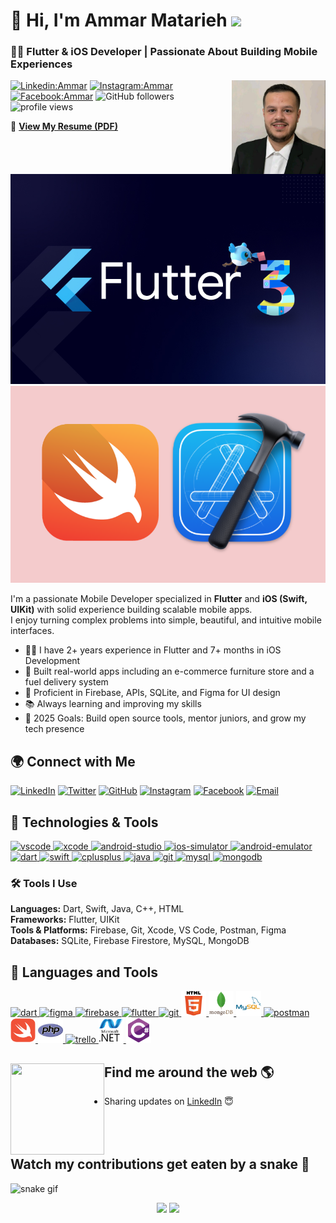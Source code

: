 # 👋 Hi, I'm Ammar Matarieh <img src="https://media.giphy.com/media/hvRJCLFzcasrR4ia7z/giphy.gif" width="30px">
### 🧑‍💻 Flutter & iOS Developer | Passionate About Building Mobile Experiences

<img src="https://github.com/Ammar2000-Matarieh/ammar2000-matarieh/blob/main/1740968430252.jpg" width="150" align="right">



[![Linkedin:Ammar](https://img.shields.io/badge/-Ammar-blue?style=flat-square&logo=Linkedin&logoColor=white&link=https://www.linkedin.com/in/ammar-matarieh/)](https://www.linkedin.com/in/ammar-matarieh/)
[![Instagram:Ammar](https://img.shields.io/badge/-Ammar-red?style=flat-square&logo=Instagram&logoColor=white&link=https://www.instagram.com/matariehammar/)](https://www.instagram.com/matariehammar/)
[![Facebook:Ammar](https://img.shields.io/badge/-Ammar-blue?style=flat-square&logo=facebook&logoColor=white&link=https://www.facebook.com/profile.php?id=61553527558777)](https://www.facebook.com/profile.php?id=61553527558777)
![GitHub followers](https://img.shields.io/github/followers/Ammar2000-Matarieh?label=Follow&style=social)
<img alt = "profile views" src="https://komarev.com/ghpvc/?username=Ammar2000-Matarieh&color=brightgreen">  

📄 **[View My Resume (PDF)](https://drive.google.com/drive/folders/1F_2EaCfNeJM8bgfSSAMN4DNWD10rJdSJ?dmr=1&ec=wgc-drive-globalnav-goto)**  



![Purple Gradient Geometric Technology Profile LinkedIn Banner  (1)](https://github.com/Ammar2000-Matarieh/ammar2000-matarieh/blob/main/flutter-3.png)
![Purple Gradient Geometric Technology Profile LinkedIn Banner  (1)](https://github.com/Ammar2000-Matarieh/ammar2000-matarieh/blob/main/img-Mobile.png)

I'm a passionate Mobile Developer specialized in **Flutter** and **iOS (Swift, UIKit)** with solid experience building scalable mobile apps.  
I enjoy turning complex problems into simple, beautiful, and intuitive mobile interfaces.

- 👨‍💻 I have 2+ years experience in Flutter and 7+ months in iOS Development
- 💼 Built real-world apps including an e-commerce furniture store and a fuel delivery system
- 🧰 Proficient in Firebase, APIs, SQLite, and Figma for UI design
- 📚 Always learning and improving my skills
- 🎯 2025 Goals: Build open source tools, mentor juniors, and grow my tech presence

## 🌍 Connect with Me

[![LinkedIn](https://img.shields.io/badge/-LinkedIn-0077B5?style=flat-square&logo=linkedin&logoColor=white&link=https://www.linkedin.com/in/ammar-matarieh/)](https://www.linkedin.com/in/ammar-matarieh/)
[![Twitter](https://img.shields.io/badge/-Twitter-1DA1F2?style=flat-square&logo=twitter&logoColor=white&link=https://twitter.com/yourhandle)](https://twitter.com/yourhandle)
[![GitHub](https://img.shields.io/badge/-GitHub-181717?style=flat-square&logo=github&logoColor=white&link=https://github.com/Ammar2000-Matarieh)](https://github.com/Ammar2000-Matarieh)
[![Instagram](https://img.shields.io/badge/-Instagram-E4405F?style=flat-square&logo=instagram&logoColor=white&link=https://www.instagram.com/matariehammar/)](https://www.instagram.com/matariehammar/)
[![Facebook](https://img.shields.io/badge/-Facebook-1877F2?style=flat-square&logo=facebook&logoColor=white&link=https://www.facebook.com/profile.php?id=61553527558777)](https://www.facebook.com/profile.php?id=61553527558777)
[![Email](https://img.shields.io/badge/-Email-D14836?style=flat-square&logo=gmail&logoColor=white&link=mailto:your.email@gmail.com)](mailto:your.email@gmail.com)

## 🔧 Technologies & Tools

<p align="left">
  <a href="https://code.visualstudio.com/" target="_blank" rel="noreferrer">
    <img src="https://cdn.jsdelivr.net/gh/devicons/devicon/icons/vscode/vscode-original.svg" alt="vscode" width="40" height="40"/>
  </a>
  <a href="https://developer.apple.com/xcode/" target="_blank" rel="noreferrer">
    <img src="https://cdn.jsdelivr.net/gh/devicons/devicon/icons/xcode/xcode-original.svg" alt="xcode" width="40" height="40"/>
  </a>
  <a href="https://developer.android.com/studio" target="_blank" rel="noreferrer">
    <img src="https://cdn.jsdelivr.net/gh/devicons/devicon/icons/androidstudio/androidstudio-original.svg" alt="android-studio" width="40" height="40"/>
  </a>
  <a href="https://developer.apple.com/simulator/" target="_blank" rel="noreferrer">
    <img src="https://cdn-icons-png.flaticon.com/512/281/281781.png" alt="ios-simulator" width="40" height="40"/>
  </a>
  <a href="https://developer.android.com/studio/run/emulator" target="_blank" rel="noreferrer">
    <img src="https://cdn-icons-png.flaticon.com/512/518/518705.png" alt="android-emulator" width="40" height="40"/>
  </a>
  <a href="https://dart.dev" target="_blank" rel="noreferrer">
    <img src="https://www.vectorlogo.zone/logos/dartlang/dartlang-icon.svg" alt="dart" width="40" height="40"/>
  </a>
  <a href="https://developer.apple.com/swift/" target="_blank" rel="noreferrer">
    <img src="https://cdn.jsdelivr.net/gh/devicons/devicon/icons/swift/swift-original.svg" alt="swift" width="40" height="40"/>
  </a>
  <a href="https://www.w3schools.com/cpp/" target="_blank" rel="noreferrer">
    <img src="https://cdn.jsdelivr.net/gh/devicons/devicon/icons/cplusplus/cplusplus-original.svg" alt="cplusplus" width="40" height="40"/>
  </a>
  <a href="https://www.java.com" target="_blank" rel="noreferrer">
    <img src="https://cdn.jsdelivr.net/gh/devicons/devicon/icons/java/java-original.svg" alt="java" width="40" height="40"/>
  </a>
  <a href="https://git-scm.com/" target="_blank" rel="noreferrer">
    <img src="https://www.vectorlogo.zone/logos/git-scm/git-scm-icon.svg" alt="git" width="40" height="40"/>
  </a>
  <a href="https://www.mysql.com/" target="_blank" rel="noreferrer">
    <img src="https://cdn.jsdelivr.net/gh/devicons/devicon/icons/mysql/mysql-original.svg" alt="mysql" width="40" height="40"/>
  </a>
  <a href="https://www.mongodb.com/" target="_blank" rel="noreferrer">
    <img src="https://cdn.jsdelivr.net/gh/devicons/devicon/icons/mongodb/mongodb-original.svg" alt="mongodb" width="40" height="40"/>
  </a>
</p>

### 🛠 Tools I Use

**Languages:** Dart, Swift, Java, C++, HTML  
**Frameworks:** Flutter, UIKit  
**Tools & Platforms:** Firebase, Git, Xcode, VS Code, Postman, Figma  
**Databases:** SQLite, Firebase Firestore, MySQL, MongoDB

</p>

## 🔧 Languages and Tools

<p align="left">
  <a href="https://dart.dev" target="_blank" rel="noreferrer">
    <img src="https://www.vectorlogo.zone/logos/dartlang/dartlang-icon.svg" alt="dart" width="40" height="40"/>
  </a>
  <a href="https://www.figma.com/" target="_blank" rel="noreferrer">
    <img src="https://www.vectorlogo.zone/logos/figma/figma-icon.svg" alt="figma" width="40" height="40"/>
  </a>
  <a href="https://firebase.google.com/" target="_blank" rel="noreferrer">
    <img src="https://www.vectorlogo.zone/logos/firebase/firebase-icon.svg" alt="firebase" width="40" height="40"/>
  </a>
  <a href="https://flutter.dev" target="_blank" rel="noreferrer">
    <img src="https://www.vectorlogo.zone/logos/flutterio/flutterio-icon.svg" alt="flutter" width="40" height="40"/>
  </a>
  <a href="https://git-scm.com/" target="_blank" rel="noreferrer">
    <img src="https://www.vectorlogo.zone/logos/git-scm/git-scm-icon.svg" alt="git" width="40" height="40"/>
  </a>
  <a href="https://www.w3.org/html/" target="_blank" rel="noreferrer">
    <img src="https://raw.githubusercontent.com/devicons/devicon/master/icons/html5/html5-original-wordmark.svg" alt="html5" width="40" height="40"/>
  </a>
  <a href="https://www.mongodb.com/" target="_blank" rel="noreferrer">
    <img src="https://raw.githubusercontent.com/devicons/devicon/master/icons/mongodb/mongodb-original-wordmark.svg" alt="mongodb" width="40" height="40"/>
  </a>
  <a href="https://www.mysql.com/" target="_blank" rel="noreferrer">
    <img src="https://raw.githubusercontent.com/devicons/devicon/master/icons/mysql/mysql-original-wordmark.svg" alt="mysql" width="40" height="40"/>
  </a>
  <a href="https://postman.com" target="_blank" rel="noreferrer">
    <img src="https://www.vectorlogo.zone/logos/getpostman/getpostman-icon.svg" alt="postman" width="40" height="40"/>
  </a>
  <a href="https://developer.apple.com/swift/" target="_blank" rel="noreferrer">
    <img src="https://raw.githubusercontent.com/devicons/devicon/master/icons/swift/swift-original.svg" alt="swift" width="40" height="40"/>
  </a>
  <a href="https://www.php.net" target="_blank" rel="noreferrer">
    <img src="https://raw.githubusercontent.com/devicons/devicon/master/icons/php/php-original.svg" alt="php" width="40" height="40"/>
  </a>
  <a href="https://trello.com" target="_blank" rel="noreferrer">
    <img src="https://cdn.jsdelivr.net/gh/devicons/devicon/icons/trello/trello-plain.svg" alt="trello" width="40" height="40"/>
  </a>
  <a href="https://dotnet.microsoft.com/" target="_blank" rel="noreferrer">
    <img src="https://raw.githubusercontent.com/devicons/devicon/master/icons/dot-net/dot-net-original-wordmark.svg" alt="dotnet" width="40" height="40"/>
  </a>
  <a href="https://docs.microsoft.com/en-us/dotnet/csharp/" target="_blank" rel="noreferrer">
    <img src="https://raw.githubusercontent.com/devicons/devicon/master/icons/csharp/csharp-original.svg" alt="csharp" width="40" height="40"/>
  </a>
</p>


## Find me around the web 🌎 <a href="https://www.linkedin.com/in/ammar-matarieh/"><img align="left" width="150" height="146" src="https://github.com/M0nica/M0nica/blob/main/octomonica/m0nica-octocat-rotating.gif?raw=true"></a> <br />
<!-- - Practising on <a href="https://codeforces.com/profile/Yassin52">Codeforces</a> 🙃
- - Practising on <a href="https://leetcode.com/Yassin52/">LeetcoCode</a> 🙃 -->
- Sharing updates on <a href="https://www.linkedin.com/in/ammar-matarieh/">LinkedIn</a> 😇 <br /><br /> <br /> <br />

## Watch my contributions get eaten by a snake 🐍
![snake gif](https://user-images.githubusercontent.com/88105077/166116856-9251de7f-d2df-46fd-901b-5920e8047e52.svg)


<p align="center">
  <img width="48%" src="https://github-readme-stats.vercel.app/api?username=Ammar2000-Matarieh&show_icons=true&include_all_commits=true&theme=radical&hide_border=true" />
  <img width="48%" src="https://github-readme-stats.vercel.app/api/top-langs/?username=Ammar2000-Matarieh&layout=compact&theme=radical&hide_border=true" />
</p>

